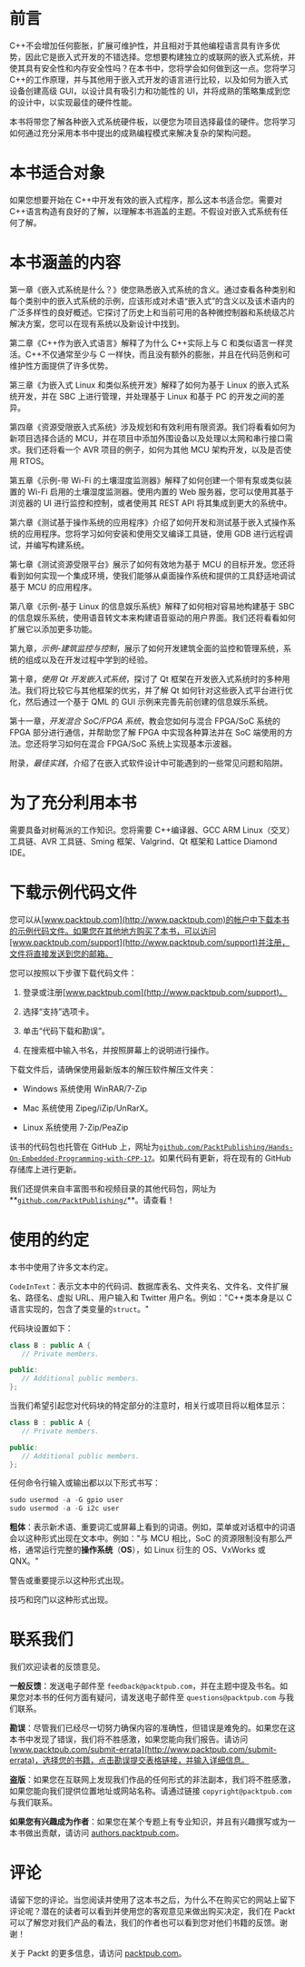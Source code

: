 # 前言

C++不会增加任何膨胀，扩展可维护性，并且相对于其他编程语言具有许多优势，因此它是嵌入式开发的不错选择。您想要构建独立的或联网的嵌入式系统，并使其具有安全性和内存安全性吗？在本书中，您将学会如何做到这一点。您将学习 C++的工作原理，并与其他用于嵌入式开发的语言进行比较，以及如何为嵌入式设备创建高级 GUI，以设计具有吸引力和功能性的 UI，并将成熟的策略集成到您的设计中，以实现最佳的硬件性能。

本书将带您了解各种嵌入式系统硬件板，以便您为项目选择最佳的硬件。您将学习如何通过充分采用本书中提出的成熟编程模式来解决复杂的架构问题。

# 本书适合对象

如果您想要开始在 C++中开发有效的嵌入式程序，那么这本书适合您。需要对 C++语言构造有良好的了解，以理解本书涵盖的主题。不假设对嵌入式系统有任何了解。

# 本书涵盖的内容

第一章《嵌入式系统是什么？》使您熟悉嵌入式系统的含义。通过查看各种类别和每个类别中的嵌入式系统的示例，应该形成对术语“嵌入式”的含义以及该术语内的广泛多样性的良好概述。它探讨了历史上和当前可用的各种微控制器和系统级芯片解决方案，您可以在现有系统以及新设计中找到。

第二章《C++作为嵌入式语言》解释了为什么 C++实际上与 C 和类似语言一样灵活。C++不仅通常至少与 C 一样快，而且没有额外的膨胀，并且在代码范例和可维护性方面提供了许多优势。

第三章《为嵌入式 Linux 和类似系统开发》解释了如何为基于 Linux 的嵌入式系统开发，并在 SBC 上进行管理，并处理基于 Linux 和基于 PC 的开发之间的差异。

第四章《资源受限嵌入式系统》涉及规划和有效利用有限资源。我们将看看如何为新项目选择合适的 MCU，并在项目中添加外围设备以及处理以太网和串行接口需求。我们还将看一个 AVR 项目的例子，如何为其他 MCU 架构开发，以及是否使用 RTOS。

第五章《示例-带 Wi-Fi 的土壤湿度监测器》解释了如何创建一个带有泵或类似装置的 Wi-Fi 启用的土壤湿度监测器。使用内置的 Web 服务器，您可以使用其基于浏览器的 UI 进行监控和控制，或者使用其 REST API 将其集成到更大的系统中。

第六章《测试基于操作系统的应用程序》介绍了如何开发和测试基于嵌入式操作系统的应用程序。您将学习如何安装和使用交叉编译工具链，使用 GDB 进行远程调试，并编写构建系统。

第七章《测试资源受限平台》展示了如何有效地为基于 MCU 的目标开发。您还将看到如何实现一个集成环境，使我们能够从桌面操作系统和提供的工具舒适地调试基于 MCU 的应用程序。

第八章《示例-基于 Linux 的信息娱乐系统》解释了如何相对容易地构建基于 SBC 的信息娱乐系统，使用语音转文本来构建语音驱动的用户界面。我们还将看看如何扩展它以添加更多功能。

第九章，*示例-建筑监控与控制*，展示了如何开发建筑全面的监控和管理系统，系统的组成以及在开发过程中学到的经验。

第十章，*使用 Qt 开发嵌入式系统*，探讨了 Qt 框架在开发嵌入式系统时的多种用法。我们将比较它与其他框架的优劣，并了解 Qt 如何针对这些嵌入式平台进行优化，然后通过一个基于 QML 的 GUI 示例来完善先前创建的信息娱乐系统。

第十一章，*开发混合 SoC/FPGA 系统*，教会您如何与混合 FPGA/SoC 系统的 FPGA 部分进行通信，并帮助您了解 FPGA 中实现各种算法并在 SoC 端使用的方法。您还将学习如何在混合 FPGA/SoC 系统上实现基本示波器。

附录，*最佳实践*，介绍了在嵌入式软件设计中可能遇到的一些常见问题和陷阱。

# 为了充分利用本书

需要具备对树莓派的工作知识。您将需要 C++编译器、GCC ARM Linux（交叉）工具链、AVR 工具链、Sming 框架、Valgrind、Qt 框架和 Lattice Diamond IDE。

# 下载示例代码文件

您可以从[www.packtpub.com](http://www.packtpub.com)的帐户中下载本书的示例代码文件。如果您在其他地方购买了本书，可以访问[www.packtpub.com/support](http://www.packtpub.com/support)并注册，文件将直接发送到您的邮箱。

您可以按照以下步骤下载代码文件：

1.  登录或注册[www.packtpub.com](http://www.packtpub.com/support)。

1.  选择“支持”选项卡。

1.  单击“代码下载和勘误”。

1.  在搜索框中输入书名，并按照屏幕上的说明进行操作。

下载文件后，请确保使用最新版本的解压软件解压文件夹：

+   Windows 系统使用 WinRAR/7-Zip

+   Mac 系统使用 Zipeg/iZip/UnRarX。

+   Linux 系统使用 7-Zip/PeaZip

该书的代码包也托管在 GitHub 上，网址为[`github.com/PacktPublishing/Hands-On-Embedded-Programming-with-CPP-17`](https://github.com/PacktPublishing/Hands-On-Embedded-Programming-with-CPP-17)。如果代码有更新，将在现有的 GitHub 存储库上进行更新。

我们还提供来自丰富图书和视频目录的其他代码包，网址为**[`github.com/PacktPublishing/`](https://github.com/PacktPublishing/)**。请查看！

# 使用的约定

本书中使用了许多文本约定。

`CodeInText`：表示文本中的代码词、数据库表名、文件夹名、文件名、文件扩展名、路径名、虚拟 URL、用户输入和 Twitter 用户名。例如："C++类本身是以 C 语言实现的，包含了类变量的`struct`。"

代码块设置如下：

```cpp
class B : public A { 
   // Private members. 

public: 
   // Additional public members. 
}; 
```

当我们希望引起您对代码块的特定部分的注意时，相关行或项目将以粗体显示：

```cpp
class B : public A { 
   // Private members. 

public: 
   // Additional public members. 
}; 
```

任何命令行输入或输出都以以下形式书写：

```cpp
sudo usermod -a -G gpio user
sudo usermod -a -G i2c user
```

**粗体**：表示新术语、重要词汇或屏幕上看到的词语。例如，菜单或对话框中的词语会以这种形式出现在文本中。例如："与 MCU 相比，SoC 的资源限制没有那么严格，通常运行完整的**操作系统**（**OS**），如 Linux 衍生的 OS、VxWorks 或 QNX。"

警告或重要提示以这种形式出现。

技巧和窍门以这种形式出现。

# 联系我们

我们欢迎读者的反馈意见。

**一般反馈**：发送电子邮件至 `feedback@packtpub.com`，并在主题中提及书名。如果您对本书的任何方面有疑问，请发送电子邮件至 `questions@packtpub.com` 与我们联系。

**勘误**：尽管我们已经尽一切努力确保内容的准确性，但错误是难免的。如果您在这本书中发现了错误，我们将不胜感激，如果您能向我们报告。请访问 [www.packtpub.com/submit-errata](http://www.packtpub.com/submit-errata)，选择您的书籍，点击勘误提交表格链接，并输入详细信息。

**盗版**：如果您在互联网上发现我们作品的任何形式的非法副本，我们将不胜感激，如果您能向我们提供位置地址或网站名称。请通过链接 `copyright@packtpub.com` 与我们联系。

**如果您有兴趣成为作者**：如果您在某个专题上有专业知识，并且有兴趣撰写或为一本书做出贡献，请访问 [authors.packtpub.com](http://authors.packtpub.com/)。

# 评论

请留下您的评论。当您阅读并使用了这本书之后，为什么不在购买它的网站上留下评论呢？潜在的读者可以看到并使用您的客观意见来做出购买决定，我们在 Packt 可以了解您对我们产品的看法，我们的作者也可以看到您对他们书籍的反馈。谢谢！

关于 Packt 的更多信息，请访问 [packtpub.com](https://www.packtpub.com/)。
